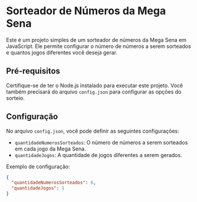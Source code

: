 # Sorteador de Números da Mega Sena

Este é um projeto simples de um sorteador de números da Mega Sena em JavaScript. Ele permite configurar o número de números a serem sorteados e quantos jogos diferentes você deseja gerar.

## Pré-requisitos

Certifique-se de ter o Node.js instalado para executar este projeto. Você também precisará do arquivo `config.json` para configurar as opções do sorteio.

## Configuração

No arquivo `config.json`, você pode definir as seguintes configurações:

- `quantidadeNumerosSorteados`: O número de números a serem sorteados em cada jogo da Mega Sena.
- `quantidadeJogos`: A quantidade de jogos diferentes a serem gerados.

Exemplo de configuração:

```json
{
  "quantidadeNumerosSorteados": 6,
  "quantidadeJogos": 1
}
```